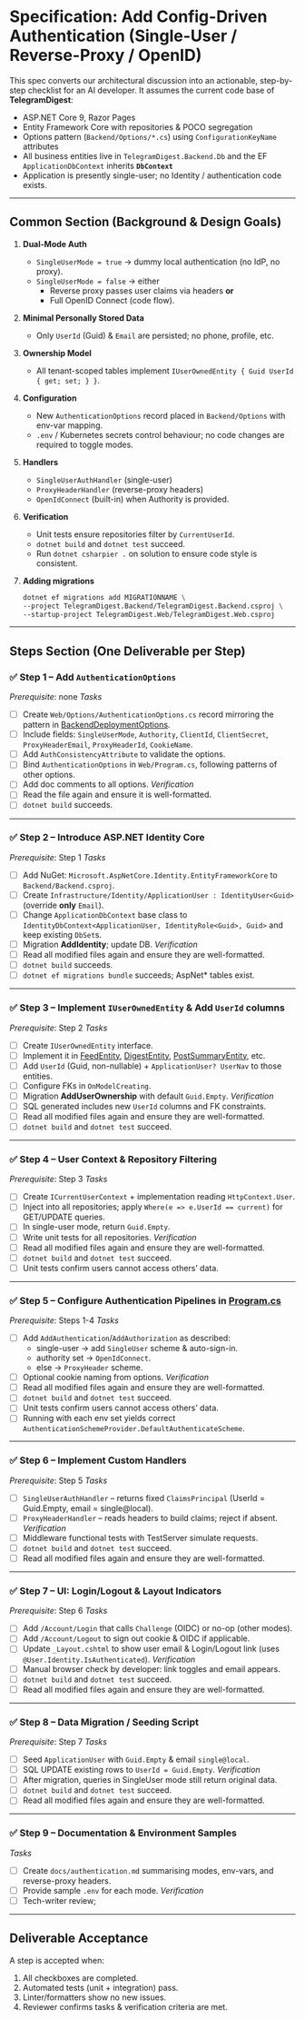 # Specification: Add Config-Driven Authentication (Single-User / Reverse-Proxy / OpenID)

This spec converts our architectural discussion into an actionable, step-by-step checklist for an AI developer.
It assumes the current code base of **TelegramDigest**:

- ASP.NET Core 9, Razor Pages
- Entity Framework Core with repositories & POCO segregation
- Options pattern (`Backend/Options/*.cs`) using `ConfigurationKeyName` attributes
- All business entities live in `TelegramDigest.Backend.Db` and the EF `ApplicationDbContext` inherits **`DbContext`**
- Application is presently single-user; no Identity / authentication code exists.

---

## Common Section (Background & Design Goals)

1. **Dual-Mode Auth**

   - `SingleUserMode = true` → dummy local authentication (no IdP, no proxy).
   - `SingleUserMode = false` → either
     - Reverse proxy passes user claims via headers **or**
     - Full OpenID Connect (code flow).

2. **Minimal Personally Stored Data**

   - Only `UserId` (Guid) & `Email` are persisted; no phone, profile, etc.

3. **Ownership Model**

   - All tenant-scoped tables implement `IUserOwnedEntity { Guid UserId { get; set; } }`.

4. **Configuration**

   - New `AuthenticationOptions` record placed in `Backend/Options` with env-var mapping.
   - `.env` / Kubernetes secrets control behaviour; no code changes are required to toggle modes.

5. **Handlers**

   - `SingleUserAuthHandler` (single-user)
   - `ProxyHeaderHandler` (reverse-proxy headers)
   - `OpenIdConnect` (built-in) when Authority is provided.

6. **Verification**

   - Unit tests ensure repositories filter by `CurrentUserId`.
   - `dotnet build` and `dotnet test` succeed.
   - Run `dotnet csharpier .` on solution to ensure code style is consistent.

7. **Adding migrations**
   ```bash
   dotnet ef migrations add MIGRATIONNAME \
   --project TelegramDigest.Backend/TelegramDigest.Backend.csproj \
   --startup-project TelegramDigest.Web/TelegramDigest.Web.csproj
   ```

---

## Steps Section (One Deliverable per Step)

### ✅ Step 1 – Add `AuthenticationOptions`

_Prerequisite_: none
_Tasks_

- [ ] Create `Web/Options/AuthenticationOptions.cs` record mirroring the pattern in [BackendDeploymentOptions](file:///Users/user1/Projects/telegram_digest/TelegramDigest.Backend/Options/BackendDeploymentOptions.cs).
- [ ] Include fields: `SingleUserMode`, `Authority`, `ClientId`, `ClientSecret`, `ProxyHeaderEmail`, `ProxyHeaderId`, `CookieName`.
- [ ] Add `AuthConsistencyAttribute` to validate the options.
- [ ] Bind `AuthenticationOptions` in `Web/Program.cs`, following patterns of other options.
- [ ] Add doc comments to all options.
      _Verification_
- [ ] Read the file again and ensure it is well-formatted.
- [ ] `dotnet build` succeeds.

---

### ✅ Step 2 – Introduce ASP.NET Identity Core

_Prerequisite_: Step 1
_Tasks_

- [ ] Add NuGet: `Microsoft.AspNetCore.Identity.EntityFrameworkCore` to `Backend/Backend.csproj`.
- [ ] Create `Infrastructure/Identity/ApplicationUser : IdentityUser<Guid>` (override **only** `Email`).
- [ ] Change `ApplicationDbContext` base class to `IdentityDbContext<ApplicationUser, IdentityRole<Guid>, Guid>` and keep existing `DbSet`s.
- [ ] Migration **AddIdentity**; update DB.
      _Verification_
- [ ] Read all modified files again and ensure they are well-formatted.
- [ ] `dotnet build` succeeds.
- [ ] `dotnet ef migrations bundle` succeeds; AspNet\* tables exist.

---

### ✅ Step 3 – Implement `IUserOwnedEntity` & Add `UserId` columns

_Prerequisite_: Step 2
_Tasks_

- [ ] Create `IUserOwnedEntity` interface.
- [ ] Implement it in [FeedEntity](file:///Users/user1/Projects/telegram_digest/TelegramDigest.Backend/Db/Entities.cs), [DigestEntity](file:///Users/user1/Projects/telegram_digest/TelegramDigest.Backend/Db/Entities.cs), [PostSummaryEntity](file:///Users/user1/Projects/telegram_digest/TelegramDigest.Backend/Db/Entities.cs), etc.
- [ ] Add `UserId` (Guid, non-nullable) + `ApplicationUser? UserNav` to those entities.
- [ ] Configure FKs in `OnModelCreating`.
- [ ] Migration **AddUserOwnership** with default `Guid.Empty`.
      _Verification_
- [ ] SQL generated includes new `UserId` columns and FK constraints.
- [ ] Read all modified files again and ensure they are well-formatted.
- [ ] `dotnet build` and `dotnet test` succeed.

---

### ✅ Step 4 – User Context & Repository Filtering

_Prerequisite_: Step 3
_Tasks_

- [ ] Create `ICurrentUserContext` + implementation reading `HttpContext.User`.
- [ ] Inject into all repositories; apply `Where(e => e.UserId == current)` for GET/UPDATE queries.
- [ ] In single-user mode, return `Guid.Empty`.
- [ ] Write unit tests for all repositories.
      _Verification_
- [ ] Read all modified files again and ensure they are well-formatted.
- [ ] `dotnet build` and `dotnet test` succeed.
- [ ] Unit tests confirm users cannot access others’ data.

---

### ✅ Step 5 – Configure Authentication Pipelines in [Program.cs](file:///Users/user1/Projects/telegram_digest/TelegramDigest.Backend/Program.cs)

_Prerequisite_: Steps 1-4
_Tasks_

- [ ] Add `AddAuthentication`/`AddAuthorization` as described:
  - single-user → add `SingleUser` scheme & auto-sign-in.
  - authority set → `OpenIdConnect`.
  - else → `ProxyHeader` scheme.
- [ ] Optional cookie naming from options.
      _Verification_
- [ ] Read all modified files again and ensure they are well-formatted.
- [ ] `dotnet build` and `dotnet test` succeed.
- [ ] Unit tests confirm users cannot access others’ data.
- [ ] Running with each env set yields correct `AuthenticationSchemeProvider.DefaultAuthenticateScheme`.

---

### ✅ Step 6 – Implement Custom Handlers

_Prerequisite_: Step 5
_Tasks_

- [ ] `SingleUserAuthHandler` – returns fixed `ClaimsPrincipal` (UserId = Guid.Empty, email = single@local).
- [ ] `ProxyHeaderHandler` – reads headers to build claims; reject if absent.
      _Verification_
- [ ] Middleware functional tests with TestServer simulate requests.
- [ ] `dotnet build` and `dotnet test` succeed.
- [ ] Read all modified files again and ensure they are well-formatted.

---

### ✅ Step 7 – UI: Login/Logout & Layout Indicators

_Prerequisite_: Step 6
_Tasks_

- [ ] Add `/Account/Login` that calls `Challenge` (OIDC) or no-op (other modes).
- [ ] Add `/Account/Logout` to sign out cookie & OIDC if applicable.
- [ ] Update `_Layout.cshtml` to show user email & Login/Logout link (uses `@User.Identity.IsAuthenticated`).
      _Verification_
- [ ] Manual browser check by developer: link toggles and email appears.
- [ ] `dotnet build` and `dotnet test` succeed.
- [ ] Read all modified files again and ensure they are well-formatted.

---

### ✅ Step 8 – Data Migration / Seeding Script

_Prerequisite_: Step 7
_Tasks_

- [ ] Seed `ApplicationUser` with `Guid.Empty` & email `single@local`.
- [ ] SQL UPDATE existing rows to `UserId = Guid.Empty`.
      _Verification_
- [ ] After migration, queries in SingleUser mode still return original data.
- [ ] `dotnet build` and `dotnet test` succeed.
- [ ] Read all modified files again and ensure they are well-formatted.

---

### ✅ Step 9 – Documentation & Environment Samples

_Tasks_

- [ ] Create `docs/authentication.md` summarising modes, env-vars, and reverse-proxy headers.
- [ ] Provide sample `.env` for each mode.
      _Verification_
- [ ] Tech-writer review;

---

## Deliverable Acceptance

A step is accepted when:

1. All checkboxes are completed.
2. Automated tests (unit + integration) pass.
3. Linter/formatters show no new issues.
4. Reviewer confirms tasks & verification criteria are met.
